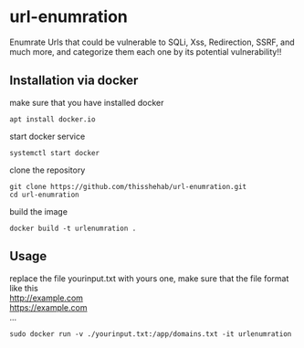# url-enumration
Enumrate Urls that could be vulnerable to SQLi, Xss, Redirection, SSRF, and much more, and categorize them each one by its potential vulnerability!!

## Installation via docker
make sure that you have installed docker 

```console
apt install docker.io
```

start docker service 
```console
systemctl start docker
```

clone the repository
```console
git clone https://github.com/thisshehab/url-enumration.git
cd url-enumration
```
build the image 
```console
docker build -t urlenumration .
```
## Usage
replace the file yourinput.txt with yours one, make sure that the file format like this 
<br>
http://example.com <br>
https://example.com <br>
...

```console
sudo docker run -v ./yourinput.txt:/app/domains.txt -it urlenumration
```
